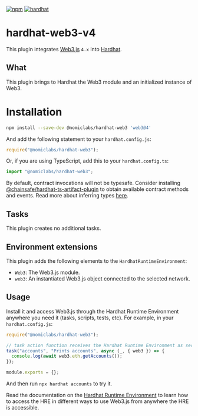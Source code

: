 [![npm](https://img.shields.io/npm/v/@nomiclabs/hardhat-web3.svg)](https://www.npmjs.com/package/@nomiclabs/hardhat-web3) [![hardhat](https://hardhat.org/buidler-plugin-badge.svg?1)](https://hardhat.org)

# hardhat-web3-v4

This plugin integrates [Web3.js](https://github.com/ethereum/web3.js) `4.x` into [Hardhat](https://hardhat.org).

## What

This plugin brings to Hardhat the Web3 module and an initialized instance of Web3.

# Installation

```bash
npm install --save-dev @nomiclabs/hardhat-web3 'web3@4'
```

And add the following statement to your `hardhat.config.js`:

```js
require("@nomiclabs/hardhat-web3");
```

Or, if you are using TypeScript, add this to your `hardhat.config.ts`:

```js
import "@nomiclabs/hardhat-web3";
```

By default, contract invocations will not be typesafe. Consider installing [@chainsafe/hardhat-ts-artifact-plugin](https://www.npmjs.com/package/@chainsafe/hardhat-ts-artifact-plugin) to obtain available contract methods and events. Read more about inferring types [here](https://docs.web3js.org/guides/smart_contracts/infer_contract_types_guide/).

## Tasks

This plugin creates no additional tasks.

## Environment extensions

This plugin adds the following elements to the `HardhatRuntimeEnvironment`:

- `Web3`: The Web3.js module.
- `web3`: An instantiated Web3.js object connected to the selected network.

## Usage

Install it and access Web3.js through the Hardhat Runtime Environment anywhere you need it (tasks, scripts, tests, etc). For example, in your `hardhat.config.js`:

```js
require("@nomiclabs/hardhat-web3");

// task action function receives the Hardhat Runtime Environment as second argument
task("accounts", "Prints accounts", async (_, { web3 }) => {
  console.log(await web3.eth.getAccounts());
});

module.exports = {};
```

And then run `npx hardhat accounts` to try it.

Read the documentation on the [Hardhat Runtime Environment](https://hardhat.org/hardhat-runner/docs/advanced/hardhat-runtime-environment) to learn how to access the HRE in different ways to use Web3.js from anywhere the HRE is accessible.
